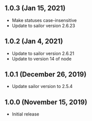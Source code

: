 ## 1.0.3 (Jan 15, 2021)
* Make statuses case-insensitive
* Update to sailor version 2.6.23

## 1.0.2 (Jan 4, 2021)
* Update to sailor version 2.6.21
* Update to version 14 of node

## 1.0.1 (December 26, 2019)

* Update sailor version to 2.5.4

## 1.0.0 (November 15, 2019)

* Initial release
